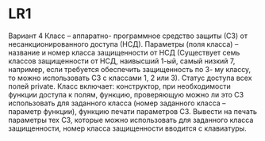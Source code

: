 # LR1
Вариант 4
Класс – аппаратно- программное средство защиты (СЗ) от несанкционированного
доступа (НСД). Параметры (поля класса) – название и номер класса защищенности от
НСД (Существует семь классов защищенности от НСД, наивысший 1-ый, самый низкий 7,
например, если требуется обеспечить защищенность по 3- му классу, то можно
использовать СЗ с классами 1, 2 или 3). Статус доступа всех полей private. Класс 
включает: конструктор, при необходимости функции доступа к полям, функцию,
проверяющую можно ли это СЗ использовать для заданного класса (номер заданного
класса – параметр функции), функцию печати параметров СЗ. Вывести на печать
параметры тех СЗ, которые можно использовать для заданного класса защищенности,
номер класса защищенности вводится с клавиатуры. 
